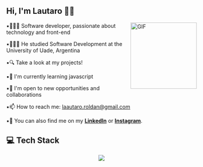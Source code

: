 <h2>Hi, I'm Lautaro 👋🏻 </h2>

<img align="right" alt="GIF" src="activos/gif1.gif" width="175px"/>

▪︎👩🏻‍💻 Software developer, passionate about technology and front-end
  
▪︎👩🏻‍🎓 He studied Software Development at the University of Uade, Argentina
  
▪︎🔍 Take a look at my projects!

▪︎🌱 I'm currently learning javascript
  
▪︎👯 I'm open to new opportunities and collaborations
  
▪︎📫 How to reach me: laautaro.roldan@gmail.com
  
▪︎📲 You can also find me on my <a href="https://www.linkedin.com/in/lautaro-roldan-293b40269/">**LinkedIn**</a> or <a href="https://www.instagram.com/lautaropulvi/">**Instagram**</a>.

<h2>💻 Tech Stack </h2>

<p align="center">
  <a href="https://skillicons.dev">
    <img src="https://skillicons.dev/icons?i=html,css,js,py,java,mysql,git,github&theme=light" />
  </a>
</p>


